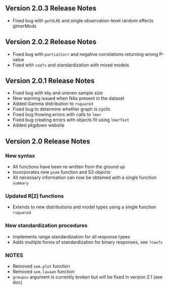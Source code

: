 ## Version 2.0.3 Release Notes
- Fixed bug with `getOLRE` and single observation-level random effects glmerMods

## Version 2.0.2 Release Notes
- Fixed bug with `partialCorr` and negative correlations returning wrong P-value 
- Fixed with `coefs` and standardization with mixed models

## Version 2.0.1 Release Notes
- Fixed bug with `KRp` and uneven sample size
- New warning issued when NAs present in the dataset
- Added Gamma distribution to `rsquared`
- Fixed bug to determine whether graph is cyclic
- Fixed bug thowing errors with calls to `lmer`
- Fixed bug creating errors with objects fit using `lmerTest`
- Added pkgdown website

## Version 2.0 Release Notes

### New syntax
- All functions have been re-written from the ground up
- Incorporates new `psem` function and S3 objects
- All necessary information can now be obtained with a single function `summary`

### Updated R[2] functions
- Extends to new distributions and model types using a single function `rsquared`

### New standardization procedures
- Implements range standardization for all response types
- Adds multiple forms of standardization for binary responses, see `?coefs`

### NOTES
- Removed `sem.plot` function
- Removed `sem.lavaan` function
- `groups=` argument is currently broken but will be fixed in version 2.1 (see doc)
